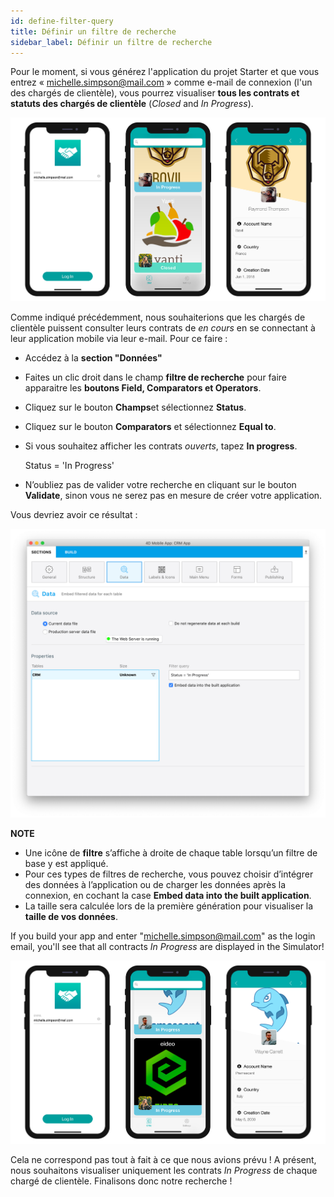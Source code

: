 ```yaml
---
id: define-filter-query
title: Définir un filtre de recherche
sidebar_label: Définir un filtre de recherche
---
```

Pour le moment, si vous générez l'application du projet Starter et que vous entrez « michelle.simpson@mail.com » comme e-mail de connexion (l'un des chargés de clientèle), vous pourrez visualiser **tous les contrats et statuts des chargés de clientèle** (*Closed* and *In Progress*).

![iOS app without queries](assets/restricted-queries/ios-app-without-queries.png)

Comme indiqué précédemment, nous souhaiterions que les chargés de clientèle puissent consulter leurs contrats de *en cours* en se connectant à leur application mobile via leur e-mail. Pour ce faire :

* Accédez à la **section "Données"**
* Faites un clic droit dans le champ **filtre de recherche** pour faire apparaitre les **boutons Field, Comparators et Operators**.
* Cliquez sur le bouton **Champs**et sélectionnez **Status**.
* Cliquez sur le bouton **Comparators** et sélectionnez **Equal to**.
* Si vous souhaitez afficher les contrats *ouverts*, tapez **In progress**.

    Status = 'In Progress'
    

* N’oubliez pas de valider votre recherche en cliquant sur le bouton **Validate**, sinon vous ne serez pas en mesure de créer votre application.

Vous devriez avoir ce résultat :

![CRM database](assets/restricted-queries/filterquery.png)<div class = "tips"> 

**NOTE**

* Une icône de **filtre** s’affiche à droite de chaque table lorsqu’un filtre de base y est appliqué.
* Pour ces types de filtres de recherche, vous pouvez choisir d’intégrer des données à l’application ou de charger les données après la connexion, en cochant la case **Embed data into the built application**.
* La taille sera calculée lors de la première génération pour visualiser la **taille de vos données**.</div> 

If you build your app and enter "michelle.simpson@mail.com" as the login email, you'll see that all contracts *In Progress* are displayed in the Simulator!

![iOS app with basic query](assets/restricted-queries/restrited-queries-basic-query.png)

Cela ne correspond pas tout à fait à ce que nous avions prévu ! A présent, nous souhaitons visualiser uniquement les contrats *In Progress* de chaque chargé de clientèle. Finalisons donc notre recherche !